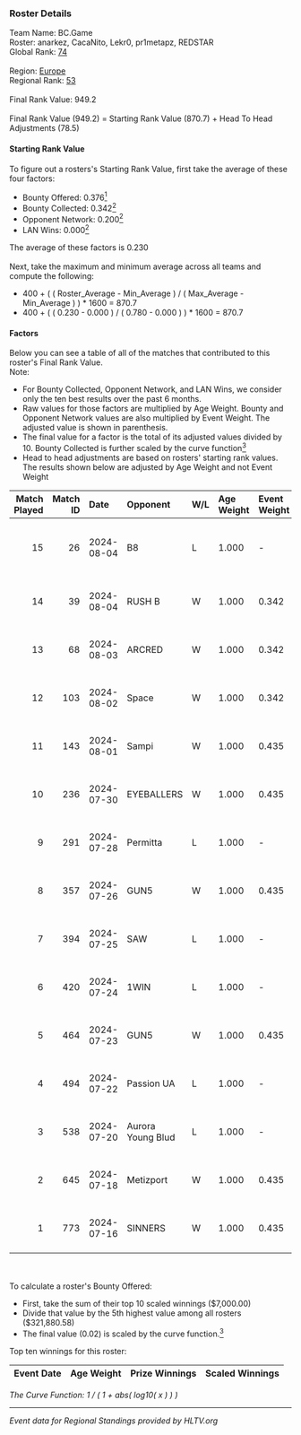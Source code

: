 ### Roster Details<br />
Team Name: BC.Game<br />
Roster: anarkez, CacaNito, Lekr0, pr1metapz, REDSTAR<br />
Global Rank: [74](../standings_global.md)<br />
<br />
Region: [Europe]( ../standings_europe.md)<br />
Regional Rank: [53]( ../standings_europe.md)<br />
<br />
Final Rank Value:  949.2<br />
<br />
Final Rank Value (949.2) = Starting Rank Value (870.7) + Head To Head Adjustments (78.5)<br />

#### Starting Rank Value<br />
To figure out a rosters's Starting Rank Value, first take the average of these four factors:<br />
- Bounty Offered: 0.376[<sup>1</sup>](#table2)
- Bounty Collected: 0.342[<sup>2</sup>](#table1)
- Opponent Network: 0.200[<sup>2</sup>](#table1)
- LAN Wins: 0.000[<sup>2</sup>](#table1)

The average of these factors is 0.230<br />
<br />
Next, take the maximum and minimum average across all teams and compute the following:<br />
- 400 + ( ( Roster_Average - Min_Average ) / ( Max_Average - Min_Average ) ) * 1600 = 870.7
- 400 + ( ( 0.230 - 0.000 ) / ( 0.780 - 0.000 ) ) * 1600 = 870.7


#### Factors<br />
Below you can see a table of all of the matches that contributed to this roster's Final Rank Value.<br />
Note:<br />

- For Bounty Collected, Opponent Network, and LAN Wins, we consider only the ten best results over the past 6 months.
- Raw values for those factors are multiplied by Age Weight. Bounty and Opponent Network values are also multiplied by Event Weight. The adjusted value is shown in parenthesis.
- The final value for a factor is the total of its adjusted values divided by 10. Bounty Collected is further scaled by the curve function[<sup>3</sup>](#curveFunction)
- Head to head adjustments are based on rosters' starting rank values. The results shown below are adjusted by Age Weight and not Event Weight
<span id="table1"></span><br />


| Match Played | Match ID | Date       | Opponent          | W/L | Age Weight | Event Weight | Bounty Collected | Opponent Network | LAN Wins  | H2H Adj. | Roster                                       |
| -: | -: | :- | :- | :- | :- | :- | :- | :- | :- | -: | :- |
|           15 |       26 | 2024-08-04 | B8                | L   | 1.000      | -            | -                | -                | -         |    -7.06 | anarkez, CacaNito, Lekr0, pr1metapz, REDSTAR |
|           14 |       39 | 2024-08-04 | RUSH B            | W   | 1.000      | 0.342        | 0.026 (0.009)    | 0.380 (0.130)    | 0 (0.000) |    16.04 | anarkez, CacaNito, joel, Lekr0, pr1metapz    |
|           13 |       68 | 2024-08-03 | ARCRED            | W   | 1.000      | 0.342        | 0.041 (0.014)    | 0.378 (0.129)    | 0 (0.000) |    17.78 | anarkez, CacaNito, joel, Lekr0, pr1metapz    |
|           12 |      103 | 2024-08-02 | Space             | W   | 1.000      | 0.342        | 0.006 (0.002)    | 0.439 (0.150)    | 0 (0.000) |    12.67 | anarkez, CacaNito, joel, Lekr0, pr1metapz    |
|           11 |      143 | 2024-08-01 | Sampi             | W   | 1.000      | 0.435        | 0.027 (0.012)    | 1.000 (0.435)    | 0 (0.000) |    14.40 | anarkez, CacaNito, joel, Lekr0, pr1metapz    |
|           10 |      236 | 2024-07-30 | EYEBALLERS        | W   | 1.000      | 0.435        | 0.005 (0.002)    | 0.500 (0.217)    | 0 (0.000) |    11.73 | anarkez, CacaNito, joel, Lekr0, pr1metapz    |
|            9 |      291 | 2024-07-28 | Permitta          | L   | 1.000      | -            | -                | -                | -         |   -14.74 | anarkez, CacaNito, joel, Lekr0, pr1metapz    |
|            8 |      357 | 2024-07-26 | GUN5              | W   | 1.000      | 0.435        | 0.073 (0.032)    | 0.562 (0.244)    | 0 (0.000) |    15.74 | anarkez, CacaNito, joel, Lekr0, pr1metapz    |
|            7 |      394 | 2024-07-25 | SAW               | L   | 1.000      | -            | -                | -                | -         |    -5.13 | anarkez, CacaNito, joel, Lekr0, pr1metapz    |
|            6 |      420 | 2024-07-24 | 1WIN              | L   | 1.000      | -            | -                | -                | -         |   -12.00 | anarkez, CacaNito, joel, Lekr0, pr1metapz    |
|            5 |      464 | 2024-07-23 | GUN5              | W   | 1.000      | 0.435        | 0.073 (0.032)    | 0.562 (0.244)    | 0 (0.000) |    17.11 | anarkez, CacaNito, joel, Lekr0, pr1metapz    |
|            4 |      494 | 2024-07-22 | Passion UA        | L   | 1.000      | -            | -                | -                | -         |    -6.62 | anarkez, CacaNito, joel, Lekr0, pr1metapz    |
|            3 |      538 | 2024-07-20 | Aurora Young Blud | L   | 1.000      | -            | -                | -                | -         |   -14.16 | anarkez, CacaNito, joel, Lekr0, pr1metapz    |
|            2 |      645 | 2024-07-18 | Metizport         | W   | 1.000      | 0.435        | 0.004 (0.002)    | 0.233 (0.101)    | 0 (0.000) |    12.77 | anarkez, CacaNito, joel, Lekr0, pr1metapz    |
|            1 |      773 | 2024-07-16 | SINNERS           | W   | 1.000      | 0.435        | 0.037 (0.016)    | 0.809 (0.351)    | 0 (0.000) |    19.97 | anarkez, CacaNito, joel, Lekr0, pr1metapz    |

<br />
<span id="table2"></span><br />
To calculate a roster's Bounty Offered:<br />

- First, take the sum of their top 10 scaled winnings ($7,000.00)
- Divide that value by the 5th highest value among all rosters ($321,880.58)
- The final value (0.02) is scaled by the curve function.[<sup>3</sup>](#curveFunction)

Top ten winnings for this roster:<br />

| Event Date | Age Weight | Prize Winnings | Scaled Winnings |
| :- | -: | :- | :- |


<span id="curveFunction"></span>_The Curve Function: 1 / ( 1 + abs( log10( x ) ) )_<br />

---
_Event data for Regional Standings provided by HLTV.org_<br />
